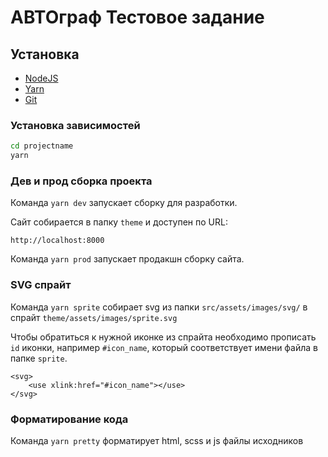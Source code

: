# АВТОграф Тестовое задание

## Установка

-   [NodeJS](https://nodejs.org/en/)
-   [Yarn](https://yarnpkg.com/)
-   [Git](https://git-scm.com/)

### Установка зависимостей

```bash
cd projectname
yarn
```

### Дев и прод сборка проекта

Команда `yarn dev` запускает сборку для разработки.

Сайт собирается в папку `theme` и доступен по URL:

```
http://localhost:8000
```

Команда `yarn prod` запускает продакшн сборку сайта.

### SVG спрайт

Команда `yarn sprite` собирает svg из папки `src/assets/images/svg/` в спрайт `theme/assets/images/sprite.svg`

Чтобы обратиться к нужной иконке из спрайта необходимо прописать `id` иконки, например `#icon_name`, который соответствует имени файла в папке `sprite`.

    <svg>
    	<use xlink:href="#icon_name"></use>
    </svg>

### Форматирование кода

Команда `yarn pretty` форматирует html, scss и js файлы исходников
